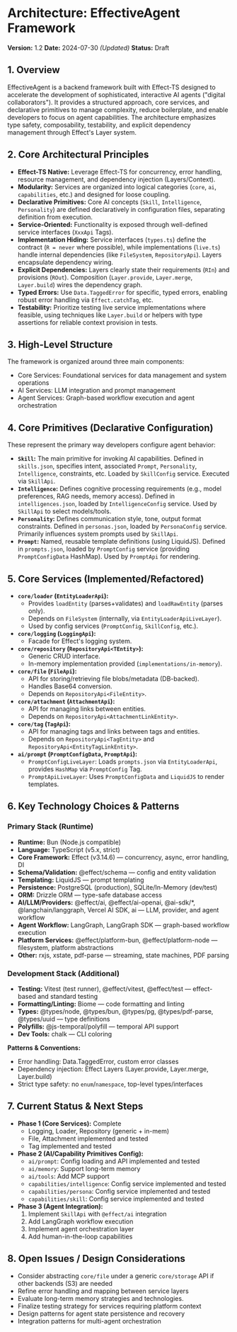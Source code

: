 # Architecture: EffectiveAgent Framework

**Version:** 1.2
**Date:** 2024-07-30 *(Updated)*
**Status:** Draft

## 1. Overview

EffectiveAgent is a backend framework built with Effect-TS designed to accelerate the development of sophisticated, interactive AI agents ("digital collaborators"). It provides a structured approach, core services, and declarative primitives to manage complexity, reduce boilerplate, and enable developers to focus on agent capabilities. The architecture emphasizes type safety, composability, testability, and explicit dependency management through Effect's Layer system.

## 2. Core Architectural Principles

*   **Effect-TS Native:** Leverage Effect-TS for concurrency, error handling, resource management, and dependency injection (Layers/Context).
*   **Modularity:** Services are organized into logical categories (`core`, `ai`, `capabilities`, etc.) and designed for loose coupling.
*   **Declarative Primitives:** Core AI concepts (`Skill`, `Intelligence`, `Personality`) are defined declaratively in configuration files, separating definition from execution.
*   **Service-Oriented:** Functionality is exposed through well-defined service interfaces (`XxxApi` Tags).
*   **Implementation Hiding:** Service interfaces (`types.ts`) define the contract (`R = never` where possible), while implementations (`live.ts`) handle internal dependencies (like `FileSystem`, `RepositoryApi`). Layers encapsulate dependency wiring.
*   **Explicit Dependencies:** Layers clearly state their requirements (`RIn`) and provisions (`ROut`). Composition (`Layer.provide`, `Layer.merge`, `Layer.build`) wires the dependency graph.
*   **Typed Errors:** Use `Data.TaggedError` for specific, typed errors, enabling robust error handling via `Effect.catchTag`, etc.
*   **Testability:** Prioritize testing live service implementations where feasible, using techniques like `Layer.build` or helpers with type assertions for reliable context provision in tests.

## 3. High-Level Structure

The framework is organized around three main components:
- Core Services: Foundational services for data management and system operations
- AI Services: LLM integration and prompt management
- Agent Services: Graph-based workflow execution and agent orchestration

## 4. Core Primitives (Declarative Configuration)

These represent the primary way developers configure agent behavior:

*   **`Skill`:** The main primitive for invoking AI capabilities. Defined in `skills.json`, specifies intent, associated `Prompt`, `Personality`, `Intelligence`, constraints, etc. Loaded by `SkillConfig` service. Executed via `SkillApi`.
*   **`Intelligence`:** Defines cognitive processing requirements (e.g., model preferences, RAG needs, memory access). Defined in `intelligences.json`, loaded by `IntelligenceConfig` service. Used by `SkillApi` to select models/tools.
*   **`Personality`:** Defines communication style, tone, output format constraints. Defined in `personas.json`, loaded by `PersonaConfig` service. Primarily influences system prompts used by `SkillApi`.
*   **`Prompt`:** Named, reusable template definitions (using LiquidJS). Defined in `prompts.json`, loaded by `PromptConfig` service (providing `PromptConfigData` HashMap). Used by `PromptApi` for rendering.

## 5. Core Services (Implemented/Refactored)

*   **`core/loader` (`EntityLoaderApi`):**
    *   Provides `loadEntity` (parses+validates) and `loadRawEntity` (parses only).
    *   Depends on `FileSystem` (internally, via `EntityLoaderApiLiveLayer`).
    *   Used by config services (`PromptConfig`, `SkillConfig`, etc.).
*   **`core/logging` (`LoggingApi`):**
    *   Facade for Effect's logging system.
*   **`core/repository` (`RepositoryApi<TEntity>`):**
    *   Generic CRUD interface.
    *   In-memory implementation provided (`implementations/in-memory`).
*   **`core/file` (`FileApi`):**
    *   API for storing/retrieving file blobs/metadata (DB-backed).
    *   Handles Base64 conversion.
    *   Depends on `RepositoryApi<FileEntity>`.
*   **`core/attachment` (`AttachmentApi`):**
    *   API for managing links between entities.
    *   Depends on `RepositoryApi<AttachmentLinkEntity>`.
*   **`core/tag` (`TagApi`):**
    *   API for managing tags and links between tags and entities.
    *   Depends on `RepositoryApi<TagEntity>` and `RepositoryApi<EntityTagLinkEntity>`.
*   **`ai/prompt` (`PromptConfigData`, `PromptApi`):**
    *   `PromptConfigLiveLayer`: Loads `prompts.json` via `EntityLoaderApi`, provides `HashMap` via `PromptConfig` Tag.
    *   `PromptApiLiveLayer`: Uses `PromptConfigData` and `LiquidJS` to render templates.

## 6. Key Technology Choices & Patterns

### Primary Stack (Runtime)

- **Runtime:** Bun (Node.js compatible)
- **Language:** TypeScript (v5.x, strict)
- **Core Framework:** Effect (v3.14.6) — concurrency, async, error handling, DI
- **Schema/Validation:** @effect/schema — config and entity validation
- **Templating:** LiquidJS — prompt templating
- **Persistence:** PostgreSQL (production), SQLite/In-Memory (dev/test)
- **ORM:** Drizzle ORM — type-safe database access
- **AI/LLM/Providers:** @effect/ai, @effect/ai-openai, @ai-sdk/*, @langchain/langgraph, Vercel AI SDK, ai — LLM, provider, and agent workflow
- **Agent Workflow:** LangGraph, LangGraph SDK — graph-based workflow execution
- **Platform Services:** @effect/platform-bun, @effect/platform-node — filesystem, platform abstractions
- **Other:** rxjs, xstate, pdf-parse — streaming, state machines, PDF parsing

### Development Stack (Additional)

- **Testing:** Vitest (test runner), @effect/vitest, @effect/test — effect-based and standard testing
- **Formatting/Linting:** Biome — code formatting and linting
- **Types:** @types/node, @types/bun, @types/pg, @types/pdf-parse, @types/uuid — type definitions
- **Polyfills:** @js-temporal/polyfill — temporal API support
- **Dev Tools:** chalk — CLI coloring

**Patterns & Conventions:**
- Error handling: Data.TaggedError, custom error classes
- Dependency injection: Effect Layers (Layer.provide, Layer.merge, Layer.build)
- Strict type safety: no `enum`/`namespace`, top-level types/interfaces

## 7. Current Status & Next Steps

*   **Phase 1 (Core Services):** Complete
    - Logging, Loader, Repository (generic + in-mem)
    - File, Attachment implemented and tested
    - Tag implemented and tested
*   **Phase 2 (AI/Capability Primitives Config):**
    *   `ai/prompt`: Config loading and API implemented and tested
    *   `ai/memory`: Support long-term memory
    *   `ai/tools`: Add MCP support
    *   `capabilities/intelligence`: Config service implemented and tested
    *   `capabilities/persona`: Config service implemented and tested
    *   `capabilities/skill`: Config service implemented and tested
*   **Phase 3 (Agent Integration):**
    1. Implement `SkillApi` with `@effect/ai` integration
    2. Add LangGraph workflow execution
    3. Implement agent orchestration layer
    4. Add human-in-the-loop capabilities

## 8. Open Issues / Design Considerations

*   Consider abstracting `core/file` under a generic `core/storage` API if other backends (S3) are needed
*   Refine error handling and mapping between service layers
*   Evaluate long-term memory strategies and technologies.
*   Finalize testing strategy for services requiring platform context
*   Design patterns for agent state persistence and recovery
*   Integration patterns for multi-agent orchestration
